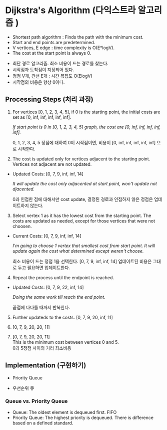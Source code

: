 # Dijkstra's Algorithm (다익스트라 알고리즘 )

- Shortest path algorithm : Finds the path with the minimum cost.
- Start and end points are predetermined.
- V vertices, E edge : time complexity is O(E*logV).
- The cost at the start point is always 0.


* 최단 경로 알고리즘. 최소 비용이 드는 경로를 찾는다.
* 시작점과 도착점이 지정되어 있다.
* 정점 V개, 간선 E개 : 시간 복잡도 O(ElogV)
* 시작점의 비용은 항상 0이다. 

## Processing Steps (처리 과정)
 
1. For vertices [0, 1, 2, 3, 4, 5], if 0 is the starting point,
the initial costs are set as [0, inf, inf, inf, inf, inf].

    *If start point is 0 in [0, 1, 2, 3, 4, 5] graph,
    the cost are [0, inf, inf, inf, inf, inf].*

    0, 1, 2, 3, 4, 5 정점에 대하여 0이 시작점이면,
    비용이 [0, inf, inf, inf, inf, inf] 으로 시작한다.


2. The cost is updated only for vertices adjacent to the starting point. Vertices not adjacent are not updated.    
- Updated Costs: [0, 7, 9, inf, inf, 14]

    *It will update the cost only adjacented at start point, won't update not djacented.*

    0과 인접한 점에 대해서만 cost update, 결정된 경로과 인접하지 않은 정점은 업데이트하지 않는다.

3. Select vertex 1 as it has the lowest cost from the starting point. The costs are updated as needed, except for those vertices that were not choosen.
- Current Costs: [0, 7, 9, inf, inf, 14]

    *I'm going to choose 1 vertex that smallest cost from start point.
    It will update again the cost what determined except weren't choose.*

    최소 비용이 드는 정점 1을 선택한다.
    [0, 7, 9, inf, inf, 14] 업데이트된 비용은 그대로 두고 필요하면 업데이트한다.

4. Repeat the process until the endpoint is reached.
- Updated Costs: [0, 7, 9, 22, inf, 14]

    *Doing the same work till reach the end point.*

    끝점에 다다를 때까지 반복한다.


5. Further updateds to the costs. [0, 7, 9, 20, inf, 11]

6. [0, 7, 9, 20, 20, 11]

7. [0, 7, 9, 20, 20, 11]    
This is the minimum cost between vertices 0 and 5.   
0과 5정점 사이의 거리 최소비용



## Implementation (구현하기)

- Priority Queue

* 우선순위 큐

### Queue vs. Priority Queue
- Queue: The oldest element is dequeued first.
    FIFO
- Priority Queue: The highest priority is dequeued.
There is difference based on a defined standard.